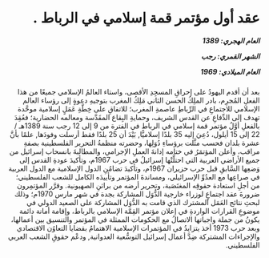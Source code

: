<h1 dir="rtl">عقد أول مؤتمر قمة إسلامي في الرباط .</h1>

<h5 dir="rtl">العام الهجري:  1389

الشهر القمري: رجب

العام الميلادي: 1969</h5>

<p dir="rtl">بعد أن أقدم اليهودُ على إحراقِ المسجِدِ الأقصى، واستاء العالمُ الإسلامي جميعًا من هذا الفعلِ المُجرِم، بادر الملِكُ الحسن الثاني مَلِكُ المغرب بتوجيهِ دعوةٍ إلى رؤساء العالم الإسلامي للاجتماعِ في الرِّباطِ عاصمةِ المغرب؛ للاتفاقِ على خِطَّةِ عَمَلٍ إسلامية موحَّدة تهدف إلى الدِّفاعِ عن القدس الشريف، وحمايةِ البِقاع المقَدَّسة ومعالمه الحضارية؛ فعُقِدَ بالفعلِ أوَّلُ مؤتمر قمة إسلامي في الرباط في الفترة من 9 إلى 12 رجب سنة 1389هـ / 22 إلى 15 أيلول، دُعِيَ إليه 35 بلدًا إسلاميًّا, بَيْدَ أن 25 بلدًا فقط أرسلت وفودَها, علمًا بأنَّ عشرة بلدان فحسب مثَّلت برؤساءِ دُوَلِها، وحضرته منظمةُ التحرير الفلسطينية بصفةِ مراقب، وأعلن المؤتمَرُ في ختامه إدانةَ العملِ الإجرامي، والمطالبةَ بانسحاب إسرائيل من جميع الأراضي العربية التي احتلَّتْها إسرائيلُ في حرب 1967م، وتأكيدَ عودةِ القدس إلى وَضعِها السَّابقِ قبل حرب حزيران 1967م، وتأكيدَ تضامُنِ الدول الإسلامية مع الدول العربية في صراعِها مع العدُوِّ الإسرائيلي، ومساندةَ المؤتمر وتأييدَه الكامل للشعب الفلسطيني؛ من أجلِ استعادة حقوقِه المغتَصَبة، وتحرير أرضه من براثنِ الصهيونية. وقرَّر المؤتمِرون ضرورةَ عقد اجتماعٍ لوزراء خارجية الدُّوَل المشاركة بجدة في شهر مارس 1970م؛ وذلك لبحثِ نتائج العَمَل المشترك الذي قامت به الدُّوَل المشاركة على الصعيد الدولي في موضوعِ القرارات الواردةِ في إعلان مؤتمر القِمَّة الإسلامي بالرباط، وإقامة أمانة دائمة يكونُ من جملة واجباتها الاتصالُ مع الحكومات الممثلة في المؤتمر والتنسيق بين أعمالها، وبعد حرب 1973 أخذ يتزايدُ في المؤتمرات الإسلامية الاهتمامُ بقضايا التعاوُن الاقتصادي والإجراءات المشتركة ضِدَّ أعمال إسرائيل التوسُّعية العدوانية, ودعْم حقوقِ الشعب العربي الفلسطيني.</p></br>
